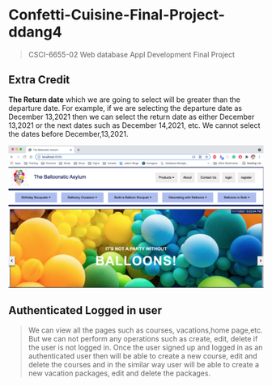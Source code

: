 # Confetti-Cuisine-Final-Project-ddang4

> CSCI-6655-02 Web database Appl Development Final Project

## Extra Credit

**The Return date** which we are going to select will be greater than the departure date.
For example, if we are selecting the departure date as December 13,2021 then we can select the return date as either December 13,2021 or the next dates such as December 14,2021, etc.
We cannot select the dates before December,13,2021.

![alt text](https://github.com/DivyaDangeti/Balloonatic-Phase-2-ddang4/blob/main/Balloonatic-Phase-2-ddang4/Output%20Screenshots/1.png)

## Authenticated Logged in user 
> We can view all the pages such as courses, vacations,home page,etc. But we can not perform any operations such as create, edit, delete if the user is not logged in. Once the user signed up and logged in as an authenticated user then will be able to create a new course, edit and delete the courses and in the similar way user will be able to create a new vacation packages, edit and delete the packages.



